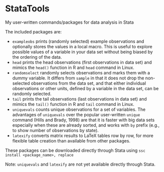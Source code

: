 # StataTools
My user-written commands/packages for data analysis in Stata

The included packages are:
- `exampleobs` prints (randomly selected) example observations and optionally stores the values in a local macro. This is useful to explore possible values of a variable in your data set without being biased by the ordering of the data.
- `head` prints the head observations (first observations in data set) and mimics the `head()` function in R and `head` command in Linux.
- `randomselect` randomly selects observations and marks them with a dummy variable. It differs from `sample` in that it does not drop the non-selected observations from the data set, and that either individual observations or other units, defined by a variable in the data set, can be randomly selected.
- `tail` prints the tail observations (last observations in data set) and mimics the `tail()` function in R and `tail` command in Linux.
- `uniquevals` counts unique observations for a set of variables. The advantages of `uniquevals` over the popular user-written `unique` command (Hills and Brady, 1998) are that it is faster with big data sets especially when these are already sorted, and works with `by` prefix (e.g., to show number of observations by state).
- `latexify` converts matrix results to LaTeX tables row by row, for more flexible table creation than available from other packages.

These packages can be downloaded directly through Stata using `ssc install <package_name>, replace`

Note: `uniquevals` and `latexify` are not yet available directly through Stata.
